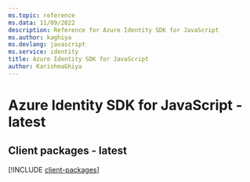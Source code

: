 ```yaml
---
ms.topic: reference
ms.data: 11/09/2022
description: Reference for Azure Identity SDK for JavaScript
ms.author: kaghiya
ms.devlang: javascript
ms.service: identity
title: Azure Identity SDK for JavaScript
author: KarishmaGhiya
---
```

# Azure Identity SDK for JavaScript - latest

## Client packages - latest
[!INCLUDE [client-packages](identity-client-index.md)]